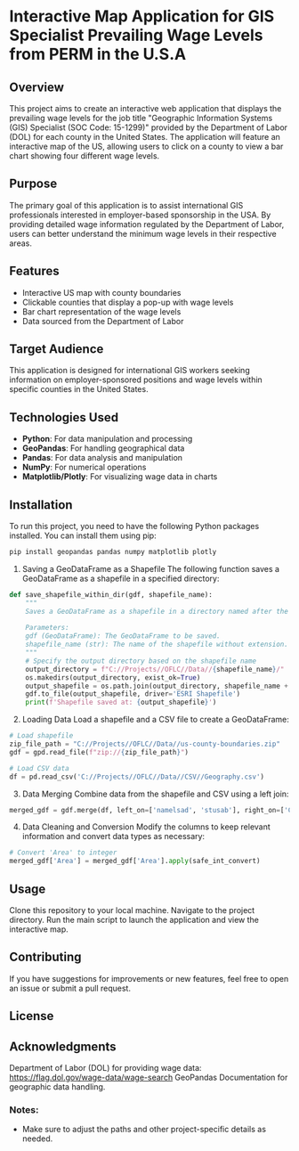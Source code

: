 # Interactive Map Application for GIS Specialist Prevailing Wage Levels from PERM in the U.S.A 

## Overview
This project aims to create an interactive web application that displays the prevailing wage levels for the job title "Geographic Information Systems (GIS) Specialist (SOC Code: 15-1299)" provided by the Department of Labor (DOL) for each county in the United States. The application will feature an interactive map of the US, allowing users to click on a county to view a bar chart showing four different wage levels.

## Purpose
The primary goal of this application is to assist international GIS professionals interested in employer-based sponsorship in the USA. By providing detailed wage information regulated by the Department of Labor, users can better understand the minimum wage levels in their respective areas.

## Features
- Interactive US map with county boundaries
- Clickable counties that display a pop-up with wage levels
- Bar chart representation of the wage levels
- Data sourced from the Department of Labor

## Target Audience
This application is designed for international GIS workers seeking information on employer-sponsored positions and wage levels within specific counties in the United States.

## Technologies Used
- **Python**: For data manipulation and processing
- **GeoPandas**: For handling geographical data
- **Pandas**: For data analysis and manipulation
- **NumPy**: For numerical operations
- **Matplotlib/Plotly**: For visualizing wage data in charts

## Installation
To run this project, you need to have the following Python packages installed. You can install them using pip:

```bash
pip install geopandas pandas numpy matplotlib plotly
```
1. Saving a GeoDataFrame as a Shapefile
The following function saves a GeoDataFrame as a shapefile in a specified directory:
```python
def save_shapefile_within_dir(gdf, shapefile_name):
    """
    Saves a GeoDataFrame as a shapefile in a directory named after the shapefile.
    
    Parameters:
    gdf (GeoDataFrame): The GeoDataFrame to be saved.
    shapefile_name (str): The name of the shapefile without extension.
    """
    # Specify the output directory based on the shapefile name
    output_directory = f"C://Projects//OFLC//Data//{shapefile_name}/"
    os.makedirs(output_directory, exist_ok=True)
    output_shapefile = os.path.join(output_directory, shapefile_name + '.shp')
    gdf.to_file(output_shapefile, driver='ESRI Shapefile')
    print(f'Shapefile saved at: {output_shapefile}')
```
2. Loading Data
Load a shapefile and a CSV file to create a GeoDataFrame:
```Python
# Load shapefile
zip_file_path = "C://Projects//OFLC//Data//us-county-boundaries.zip"
gdf = gpd.read_file(f"zip://{zip_file_path}")

# Load CSV data
df = pd.read_csv('C://Projects//OFLC//Data//CSV//Geography.csv')
```
3. Data Merging
Combine data from the shapefile and CSV using a left join:

```python
merged_gdf = gdf.merge(df, left_on=['namelsad', 'stusab'], right_on=['CountyTownName', 'StateAb'], how='left')
```
4. Data Cleaning and Conversion
Modify the columns to keep relevant information and convert data types as necessary:
```python
# Convert 'Area' to integer
merged_gdf['Area'] = merged_gdf['Area'].apply(safe_int_convert)
```

## Usage
Clone this repository to your local machine.
Navigate to the project directory.
Run the main script to launch the application and view the interactive map.

## Contributing
If you have suggestions for improvements or new features, feel free to open an issue or submit a pull request.

## License

## Acknowledgments
Department of Labor (DOL) for providing wage data: https://flag.dol.gov/wage-data/wage-search
GeoPandas Documentation for geographic data handling.

### Notes:
- Make sure to adjust the paths and other project-specific details as needed.
